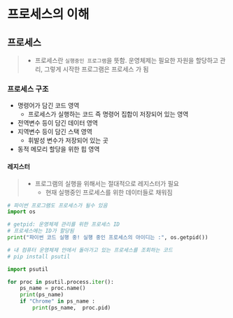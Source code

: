 # 프로세스의 이해

## 프로세스
> * 프로세스란 `실행중인 프로그램`을 뜻함. 운영체제는 필요한 자원을 할당하고 관리, 그렇게 시작한 프로그램은 프로세스 가 됨

### 프로세스 구조
* 명령어가 담긴 코드 영역
  - 프로세스가 실행하는 코드 즉 명령어 집합이 저장되어 있는 영역
* 전역변수 등이 담긴 데이터 영역
* 지역변수 등이 담긴 스택 영역
  - 휘발성 변수가 저장되어 있는 곳
* 동적 메모리 할당을 위한 힙 영역

#### 레지스터
> * 프로그램의 실행을 위해서는 절대적으로 레지스터가 필요
>   - 현재 실행중인 프로세스를 위한 데이터들로 채워짐

```python
# 파이썬 프로그램도 프로세스가 될수 있음
import os

# getpid: 운영체제 관리를 위한 프로세스 ID
# 프로세스에는 ID가 할당됨
print("파이썬 코드 실행 중! 실행 중인 프로세스의 아이디는 :", os.getpid())

# 내 컴퓨터 운영체제 안에서 돌아가고 있는 프로세스를 조회하는 코드
# pip install psutil

import psutil

for proc in psutil.process.iter():
    ps_name = proc.name()
    print(ps_name)
    if "Chrome" in ps_name :
        print(ps_name,  proc.pid)